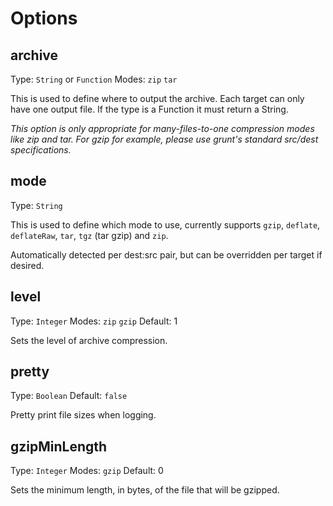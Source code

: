 # Options

## archive
Type: `String` or `Function`
Modes: `zip` `tar`

This is used to define where to output the archive. Each target can only have one output file.
If the type is a Function it must return a String.

*This option is only appropriate for many-files-to-one compression modes like zip and tar.  For gzip for example, please use grunt's standard src/dest specifications.*

## mode
Type: `String`

This is used to define which mode to use, currently supports `gzip`, `deflate`, `deflateRaw`, `tar`, `tgz` (tar gzip) and `zip`.

Automatically detected per dest:src pair, but can be overridden per target if desired.

## level
Type: `Integer`
Modes: `zip` `gzip`
Default: 1

Sets the level of archive compression.

## pretty
Type: `Boolean`
Default: `false`

Pretty print file sizes when logging.

## gzipMinLength
Type: `Integer`
Modes: `gzip`
Default: 0

Sets the minimum length, in bytes, of the file that will be gzipped.
